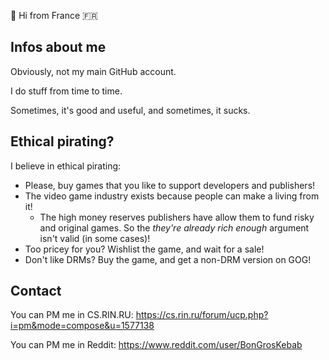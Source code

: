 
👋 Hi from France 🇫🇷

## Infos about me
Obviously, not my main GitHub account.

I do stuff from time to time.

Sometimes, it's good and useful, and sometimes, it sucks.

## Ethical pirating?
I believe in ethical pirating:
- Please, buy games that you like to support developers and publishers!
- The video game industry exists because people can make a living from it!
  - The high money reserves publishers have allow them to fund risky and original games. So the *they're already rich enough* argument isn't valid (in some cases)!
- Too pricey for you? Wishlist the game, and wait for a sale! 
- Don't like DRMs? Buy the game, and get a non-DRM version on GOG!

## Contact
You can PM me in CS.RIN.RU: https://cs.rin.ru/forum/ucp.php?i=pm&mode=compose&u=1577138

You can PM me in Reddit: https://www.reddit.com/user/BonGrosKebab
